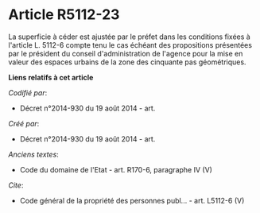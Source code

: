 # Article R5112-23

La superficie à céder est ajustée par le préfet dans les conditions fixées à l'article L. 5112-6 compte tenu le cas échéant
des propositions présentées par le président du conseil d'administration de l'agence pour la mise en valeur des espaces
urbains de la zone des cinquante pas géométriques.

**Liens relatifs à cet article**

_Codifié par_:

  - Décret n°2014-930 du 19 août 2014 - art.

_Créé par_:

  - Décret n°2014-930 du 19 août 2014 - art.

_Anciens textes_:

  - Code du domaine de l'Etat - art. R170-6, paragraphe IV (V)

_Cite_:

  - Code général de la propriété des personnes publ... - art. L5112-6 (V)
